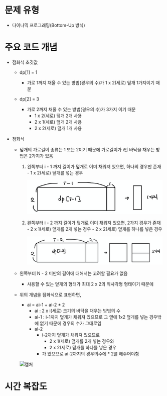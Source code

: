 # 문제 유형
- 다이나믹 프로그래밍(Bottom-Up 방식)

# 주요 코드 개념
- 점화식 초깃값
  - dp[1] = 1
    - 가로 1까지 채울 수 있는 방법(경우의 수)가 1 x 2(세로) 덮개 1가지이기 때문
    
  - dp[2] = 3
    - 가로 2까지 채울 수 있는 방법(경우의 수)가 3가지 이기 때문 
      - 1 x 2(세로) 덮개 2개 사용
      - 2 x 1(세로) 덮개 2개 사용
      - 2 x 2(세로) 덮개 1개 사용

- 점화식
  - 덮개의 가로길이 종류는 1 또는 2이기 때문에 가로길이가 i인 바닥을 채우는 방법은 2가지가 있음   
      1. 왼쪽부터 i - 1 까지 길이가 덮개로 이미 채워져 있으면, 하나의 경우만 존재 
        - 1 x 2(세로) 덮개를 넣는 경우 
        
          ![img_1.png](이미지/바닥공사_1.png)
  
      2. 왼쪽부터 i - 2 까지 길이가 덮개로 이미 채워져 있으면, 2가지 경우가 존재
        - 2 x 1(세로) 덮개를 2개 넣는 경우 
        - 2 x 2(세로) 덮개를 하나를 넣은 경우
        
          ![img_2.png](이미지/바닥공사_2.png)
    
  - 왼쪽부터 N - 2 미만의 길이에 대해서는 고려할 필요가 없음 
    - 사용할 수 있는 덮개의 형태가 최대 2 x 2의 직사각형 형태이기 때문에 
  - 위의 개념을 점화식으로 표현하면, 
    - ai = ai-1 + ai-2 * 2
      - ai : 2 x i(세로) 크기의 바닥을 채우는 방법의 수  
      - ai-1 : i-1까지 덮개가 채워져 있으므로 그 옆에 1x2 덮개를 넣는 경우밖에 없기 때문에 경우의 수가 그대로임 
      - ai-2 
        - i-2까지 덮개가 채워져 있으므로 
          - 2 x 1(세로) 덮개를 2개 넣는 경우와
          - 2 x 2(세로) 덮개를 하나를 넣은 경우
        - 가 있으므로 ai-2까지의 경우의수에 * 2를 해주어야함
      
    ![캡처](https://user-images.githubusercontent.com/25860354/161178391-f7726a47-662a-4761-87f0-d6ca8a6f84d7.JPG)
  
# 시간 복잡도 
